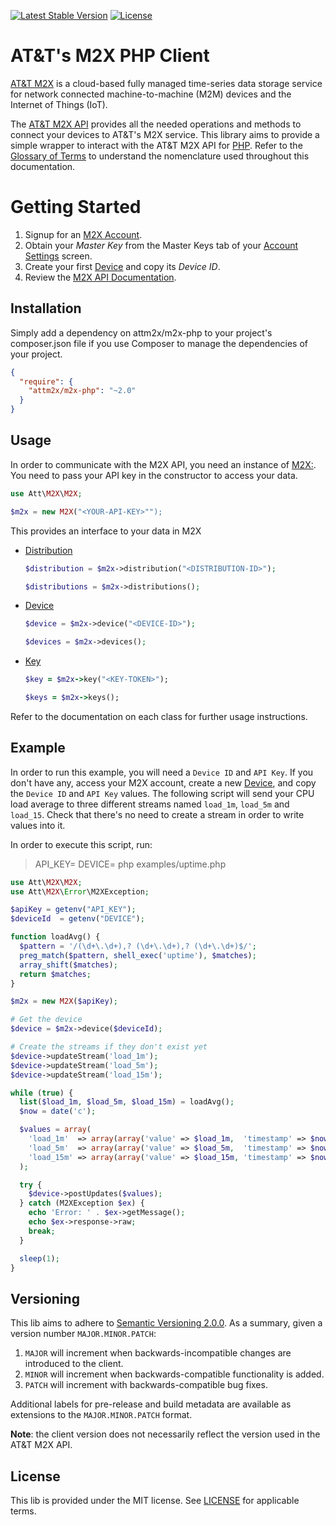 [![Latest Stable Version](https://poser.pugx.org/attm2x/m2x-php/v/stable.svg)](https://packagist.org/packages/attm2x/m2x-php)
[![License](https://poser.pugx.org/attm2x/m2x-php/license.svg)](https://packagist.org/packages/attm2x/m2x-php)

# AT&T's M2X PHP Client

[AT&T M2X](http://m2x.att.com) is a cloud-based fully managed time-series data storage service for network connected machine-to-machine (M2M) devices and the Internet of Things (IoT). 

The [AT&T M2X API](https://m2x.att.com/developer/documentation/overview) provides all the needed operations and methods to connect your devices to AT&T's M2X service. This library aims to provide a simple wrapper to interact with the AT&T M2X API for [PHP](http://php.net). Refer to the [Glossary of Terms](https://m2x.att.com/developer/documentation/glossary) to understand the nomenclature used throughout this documentation.

Getting Started
==========================
1. Signup for an [M2X Account](https://m2x.att.com/signup).
2. Obtain your _Master Key_ from the Master Keys tab of your [Account Settings](https://m2x.att.com/account) screen.
2. Create your first [Device](https://m2x.att.com/devices) and copy its _Device ID_.
3. Review the [M2X API Documentation](https://m2x.att.com/developer/documentation/overview).

## Installation

Simply add a dependency on attm2x/m2x-php to your project's composer.json file if you use Composer to manage the dependencies of your project.

```json
{
  "require": {
    "attm2x/m2x-php": "~2.0"
  }
}
```

## Usage

In order to communicate with the M2X API, you need an instance of [M2X:](src//M2X.php). You need to pass your API key in the constructor to access your data.

```php
use Att\M2X\M2X;

$m2x = new M2X("<YOUR-API-KEY>"");
```

This provides an interface to your data in M2X

- [Distribution](src/Distribution.php)
  ```php
  $distribution = $m2x->distribution("<DISTRIBUTION-ID>");

  $distributions = $m2x->distributions();
  ```

- [Device](src/Device.rb)
  ```php
  $device = $m2x->device("<DEVICE-ID>");

  $devices = $m2x->devices();
  ```

- [Key](src/Key.rb)
  ```ruby
  $key = $m2x->key("<KEY-TOKEN>");

  $keys = $m2x->keys();
  ```

Refer to the documentation on each class for further usage instructions.

## Example

In order to run this example, you will need a `Device ID` and `API Key`. If you don't have any, access your M2X account, create a new [Device](https://m2x.att.com/devices), and copy the `Device ID` and `API Key` values. The following script will send your CPU load average to three different streams named `load_1m`, `load_5m` and `load_15`. Check that there's no need to create a stream in order to write values into it.

In order to execute this script, run:

> API_KEY=<YOUR-API-KEY> DEVICE=<YOUR-DEVICE-ID> php examples/uptime.php

```php
use Att\M2X\M2X;
use Att\M2X\Error\M2XException;

$apiKey = getenv("API_KEY");
$deviceId  = getenv("DEVICE");

function loadAvg() {
  $pattern = '/(\d+\.\d+),? (\d+\.\d+),? (\d+\.\d+)$/';
  preg_match($pattern, shell_exec('uptime'), $matches);
  array_shift($matches);
  return $matches;
}

$m2x = new M2X($apiKey);

# Get the device
$device = $m2x->device($deviceId);

# Create the streams if they don't exist yet
$device->updateStream('load_1m');
$device->updateStream('load_5m');
$device->updateStream('load_15m');

while (true) {
  list($load_1m, $load_5m, $load_15m) = loadAvg();
  $now = date('c');

  $values = array(
    'load_1m'  => array(array('value' => $load_1m,  'timestamp' => $now)),
    'load_5m'  => array(array('value' => $load_5m,  'timestamp' => $now)),
    'load_15m' => array(array('value' => $load_15m, 'timestamp' => $now))
  );

  try {
    $device->postUpdates($values);
  } catch (M2XException $ex) {
    echo 'Error: ' . $ex->getMessage();
    echo $ex->response->raw;
    break;
  }

  sleep(1);
}
```

## Versioning

This lib aims to adhere to [Semantic Versioning 2.0.0](http://semver.org/). As a summary, given a version number `MAJOR.MINOR.PATCH`:

1. `MAJOR` will increment when backwards-incompatible changes are introduced to the client.
2. `MINOR` will increment when backwards-compatible functionality is added.
3. `PATCH` will increment with backwards-compatible bug fixes.

Additional labels for pre-release and build metadata are available as extensions to the `MAJOR.MINOR.PATCH` format.

**Note**: the client version does not necessarily reflect the version used in the AT&T M2X API.

## License

This lib is provided under the MIT license. See [LICENSE](LICENSE) for applicable terms.
